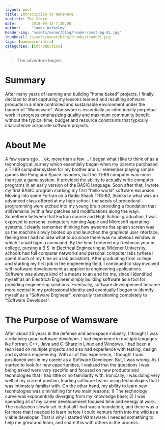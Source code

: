 ```yaml
---
layout: post
title: Introduction to Wamsware
subtitle: The Story
date:       2018-04-13 7:30:00
author:     "James Walmsley"
header-img: "assets/owner/blog/header/post-bg-01.jpg"
thumbnail: /assets/owner/blog/thumbs/thumb01.png
tags: [wamsware-intro]
categories: [introduction]
---
```


> The adventure begins

# Summary

After many years of learning and building "home baked" projects, I finally decided to start capturing my lessons learned and resulting software products in a more controlled and sustainable environment under the banner of "Wamsware".  Wamsware is essentially an intentionally perpetual work in progress emphasizing quality and maximum community benefit without the typical time, budget and resource constraints that typically characterize corporate software projects.

# About Me

A few years ago ... ok, more than a few ... I began what I like to think of as a technological journey which essentially began when my parents purchased a TI-99 computer system for my brother and I.  I remember playing simple games like Pong and Space Invaders, but the TI-99 computer was more than just a game system.  It provided the ability to actually write computer programs in an early version of the BASIC language. Soon after that, I wrote my first BASIC program marking my first "hello world" software excursion.  Moving into some Fortran on a Radio Shack TRS-80, thanks to what was an advanced class offered at my high school, the seeds of procedural programming were etched into my young brain providing a foundation that still remains (with a few patches and modifications along the way).  Somethere between that Fortran course and High School graduation, I was exposed to personal computers running Apple and Microsoft operating systems.  I clearly remember thinking how awsome the splash screen was as the machine slowly booted up and launched the graphical user interface, feeling like I had no idea what to do since there was no obvious window in which I could type a command.  By the time I entered my freshman year in college, pursing a B.S. in Electrical Engineering at Widener University, schools had full computer networks and personal computer labs (where I spent much of my time as a lab assistent). After graduating from college and starting my first job in the engineering field, I continued to stay involved with software developement as applied to engineering applications.  Software was always kind of a means to an end for me, since I identified myself as an Electrical Engineer simply building software as a tool for providing engineering solutions.  Eventually, software developement became more central in my professional identity and eventually I began to identify myself as a "Software Engineer", evenually transitioning completely to "Software Developer".  

# The Purpose of Wamsware

After about 25 years in the defense and aerospace industry, I thought I was a relativley good software developer.  I had experience in multiple languges lke Fortran, C++, Java and C-Sharp in Linux and Windows.  I had been a tech lead on multiple projects and also had experience with testing, design and systems engineering.  With all of this experience, I thought I was positioned well in my career as a Software Developer.  But, I was wrong.  As I started to look for new opportunities, I realized that the questions I was being asked were very specific and focused on new products and technologies that I had little or no familiarity with.  Ironically, I was doing very well at my current position, leading software teams using technologies that I was intimately familiar with.  On the other hand, my ability to learn new technologies was diminishing for two main reasons:  1) The technology curve was exponentially diverging from my knowledge base; 2) I was spending all of my career developement focused time and energy at work.  The realization slowly set in that all I had was a foundation, and there was a lot more that I needed to learn before I could venture forth into the wild as a viable developer.  That is why I started Wamsware.  I needed something to help me grow and learn, and share this with others in the process.
